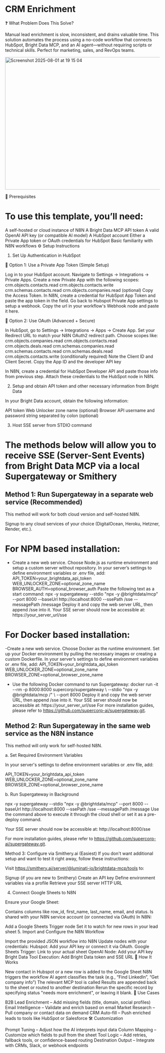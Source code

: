 # CRM Enrichment

❓ What Problem Does This Solve?

Manual lead enrichment is slow, inconsistent, and drains valuable time. This solution automates the process using a no-code workflow that connects HubSpot, Bright Data MCP, and an AI agent—without requiring scripts or technical skills. Perfect for marketing, sales, and RevOps teams.

<img width="1343" height="430" alt="Screenshot 2025-08-01 at 19 15 04" src="https://github.com/user-attachments/assets/28abc6f5-7683-475c-9a15-573a004225d5" />


🧰 Prerequisites

# To use this template, you’ll need:

A self-hosted or cloud instance of N8N
A Bright Data MCP API token
A valid OpenAI API key (or compatible AI model)
A HubSpot account
Either a Private App token or OAuth credentials for HubSpot
Basic familiarity with N8N workflows
⚙️ Setup Instructions

1. Set Up Authentication in HubSpot

🔐 Option 1: Use a Private App Token (Simple Setup)

Log in to your HubSpot account.
Navigate to Settings → Integrations → Private Apps.
Create a new Private App with the following scopes:
crm.objects.contacts.read
crm.objects.contacts.write
crm.schemas.contacts.read
crm.objects.companies.read (optional)
Copy the Access Token.
In N8N, create a credential for HubSpot App Token and paste the app token in the field.
Go back to Hubspot Private App settings to setup a webhook.
Copy the url in your workflow's Webhook node and paste it here.

🔁 Option 2: Use OAuth (Advanced + Secure)

In HubSpot, go to Settings → Integrations → Apps → Create App.
Set your Redirect URL to match your N8N OAuth2 redirect path.
Choose scopes like:
crm.objects.companies.read
crm.objects.contacts.read
crm.objects.deals.read
crm.schemas.companies.read
crm.schemas.contacts.read
crm.schemas.deals.read
crm.objects.contacts.write (conditionally required)
Note the Client ID and Client Secret.
Copy the App ID and the developer API key

In N8N, create a credential for HubSpot Developer API and paste those info from previous step.
Attach these credentials to the HubSpot node in N8N.

2. Setup and obtain API token and other necessary information from Bright Data

In your Bright Data account, obtain the following information:

API token
Web Unlocker zone name (optional)
Browser API username and password string separated by colon (optional)

3. Host SSE server from STDIO command

# The methods below will allow you to receive SSE (Server-Sent Events) from Bright Data MCP via a local Supergateway or Smithery

## Method 1: Run Supergateway in a separate web service (Recommended)

This method will work for both cloud version and self-hosted N8N.

Signup to any cloud services of your choice (DigitalOcean, Heroku, Hetzner, Render, etc.).

# For NPM based installation:

- Create a new web service.
Choose Node.js as runtime environment and setup a custom server without repository.
In your server’s settings to define environment variables or .env file, add:
API_TOKEN=your_brightdata_api_token WEB_UNLOCKER_ZONE=optional_zone_name BROWSER_AUTH=optional_browser_auth
Paste the following text as a start command: npx -y supergateway --stdio "npx -y @brightdata/mcp" --port 8000 --baseUrl http://localhost:8000 --ssePath /sse --messagePath /message
Deploy it and copy the web server URL, then append /sse into it.
Your SSE server should now be accessible at: https://your_server_url/sse

# For Docker based installation:

-Create a new web service.
Choose Docker as the runtime environment.
Set up your Docker environment by pulling the necessary images or creating a custom Dockerfile.
In your server’s settings to define environment variables or .env file, add:
API_TOKEN=your_brightdata_api_token WEB_UNLOCKER_ZONE=optional_zone_name BROWSER_ZONE=optional_browser_zone_name
- Use the following Docker command to run Supergateway: docker run -it --rm -p 8000:8000 supercorp/supergateway \ --stdio "npx -y @brightdata/mcp /" \ --port 8000
Deploy it and copy the web server URL, then append /sse into it.
Your SSE server should now be accessible at: https://your_server_url/sse
For more installation guides, please refer to https://github.com/supercorp-ai/supergateway.git.

## Method 2: Run Supergateway in the same web service as the N8N instance

This method will only work for self-hosted N8N.

a. Set Required Environment Variables

In your server's settings to define environment variables or .env file, add:

API_TOKEN=your_brightdata_api_token
WEB_UNLOCKER_ZONE=optional_zone_name
BROWSER_ZONE=optional_browser_zone_name

b. Run Supergateway in Background

npx -y supergateway --stdio "npx -y @brightdata/mcp" --port 8000 --baseUrl http://localhost:8000 --ssePath /sse --messagePath /message
Use the command above to execute it through the cloud shell or set it as a pre-deploy command.

Your SSE server should now be accessible at:
http://localhost:8000/sse

For more installation guides, please refer to https://github.com/supercorp-ai/supergateway.git.

Method 3: Configure via Smithery.ai (Easiest)
If you don't want additional setup and want to test it right away, follow these instructions:

Visit https://smithery.ai/server/@luminati-io/brightdata-mcp/tools to:

Signup (if you are new to Smithery)
Create an API key
Define environment variables via a profile
Retrieve your SSE server HTTP URL

4. Connect Google Sheets to N8N

Ensure your Google Sheet:

Contains columns like row_id, first_name, last_name, email, and status.
Is shared with your N8N service account (or connected via OAuth)
In N8N:

Add a Google Sheets Trigger node
Set it to watch for new rows in your lead sheet
5. Import and Configure the N8N Workflow

Import the provided JSON workflow into N8N
Update nodes with your credentials:
Hubspot: Add your API key or connect it via OAuth.
Google Sheets Trigger: Link to your actual sheet
OpenAI Node: Add your API key
Bright Data Tool Execution: Add Bright Data token and SSE URL
🔄 How It Works

New contact in Hubspot or a new row is added to the Google Sheet
N8N triggers the workflow
AI agent classifies the task (e.g., “Find LinkedIn”, “Get company info”)
The relevant MCP tool is called
Results are appended back to the sheet or routed to another destination
Rerun the specific record by specifying status "needs more enrichment", or leaving it blank.
🧩 Use Cases

B2B Lead Enrichment – Add missing fields (title, domain, social profiles)
Email Intelligence – Validate and enrich based on email
Market Research – Pull company or contact data on demand
CRM Auto-fill – Push enriched leads to tools like HubSpot or Salesforce
🛠️ Customization

Prompt Tuning – Adjust how the AI interprets input data
Column Mapping – Customize which fields to pull from the sheet
Tool Logic – Add retries, fallback tools, or confidence-based routing
Destination Output – Integrate with CRMs, Slack, or webhook endpoints

